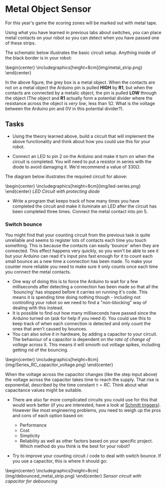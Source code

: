 # Metal Object Sensor

For this year's game the scoring zones will be marked out with metal tape.

Using what you have learned in previous labs about switches, you can place metal contacts on your robot so you can detect when you have passed one of these strips.

The schematic below illustrates the basic circuit setup. Anything inside of the black border is in your robot:


\begin{center} \includegraphics[height=8cm]{img/metal_strip.png} \end{center}


In the above figure, the grey box is a metal object. When the contacts are not on a metal object the Arduino pin is pulled **HIGH** by **R1**, but when the contacts are connected by a metalic object, the pin is pulled **LOW** through the object (The object and **R1** actually form a potential divider where the resistance across the object is *very low*, less than $1\Omega$. What is the voltage between the Arduino pin and 0V in this potential divider?).

## Tasks

 - Using the theory learned above, build a circuit that will implement the above functionality and think about how you could use this for your robot.

 - Connect an LED to pin 2 on the Arduino and make it turn on when the circuit is completed. You will need to put a resistor in series with the diode to avoid damaging it. We'd recommend a value of $330\Omega$.

The diagram below illustrates the required circuit for above:

\begin{center} \includegraphics[height=8cm]{img/led-series.png} \end{center}
*LED Circuit with protecting diode*


 - Write a program that keeps track of how many times you have completed the circuit and make it iluminate an LED after the circuit has been completed three times. Connect the metal contact into pin 5.

### Switch bounce

 You might find that your counting circuit from the previous task is quite unreliable and seems to register lots of contacts each time you touch something. This is because the contacts can easily 'bounce' when they are connected. This effect happens very quickly, so you won't be able to see it but your Arduino can read it's input pins fast enough for it to count each small bounce as a new time a connection has been made. To make your counter more reliable you need to make sure it only counts once each time you connect the metal contacts.
- One way of doing this is to force the Arduino to wait for a few milliseconds after detecting a connection has been made so that all the 'bouncing' has stopped before it carries on running it's code. This means it is spending time doing nothing though - including not controlling your robot so we need to find a "non-blocking" way of dealing with this instead.
- It is possible to find out how many milliseconds have passed since the Arduino turned on (ask for help if you need it). You could use this to keep track of when each connection is detected and only count the ones that aren't caused by bounces.
- You can also solve it in hardware, by adding a capacitor to your circuit. The behaviour of a capacitor is dependent on *the rate of change of voltage* across it. This means it will smooth out voltage spikes, including getting rid of the bouncing.

\begin{center}  \includegraphics[height=8cm]{img/Series_RC_capacitor_voltage.png} \end{center}

When the voltage across the capacitor changes (like the step input above) the voltage across the capacitor takes time to reach the supply. That rise is exponential, described by the time constant $\tau = RC$. Think about what capacitance values might be suitable.
- There are also far more complicated circuits you could use for this that would work better (if you are interested, have a look at [Schmitt triggers](https://en.wikipedia.org/wiki/Schmitt_trigger)). However like most engineering problems, you need to weigh up the pros and cons of each option based on:

    - Performance
    - Cost
    - Simplicity
    - Reliability
as well as other factors based on your specific project. Which method do you think is the best for your robot?

- Try to improve your counting circuit / code to deal with switch bounce. If you use a capacitor, this is where it should go:

\begin{center} \includegraphics[height=8cm]{img/debounced_metal_strip.png} \end{center}
*Sensor circuit with capacitor for debouncing*
